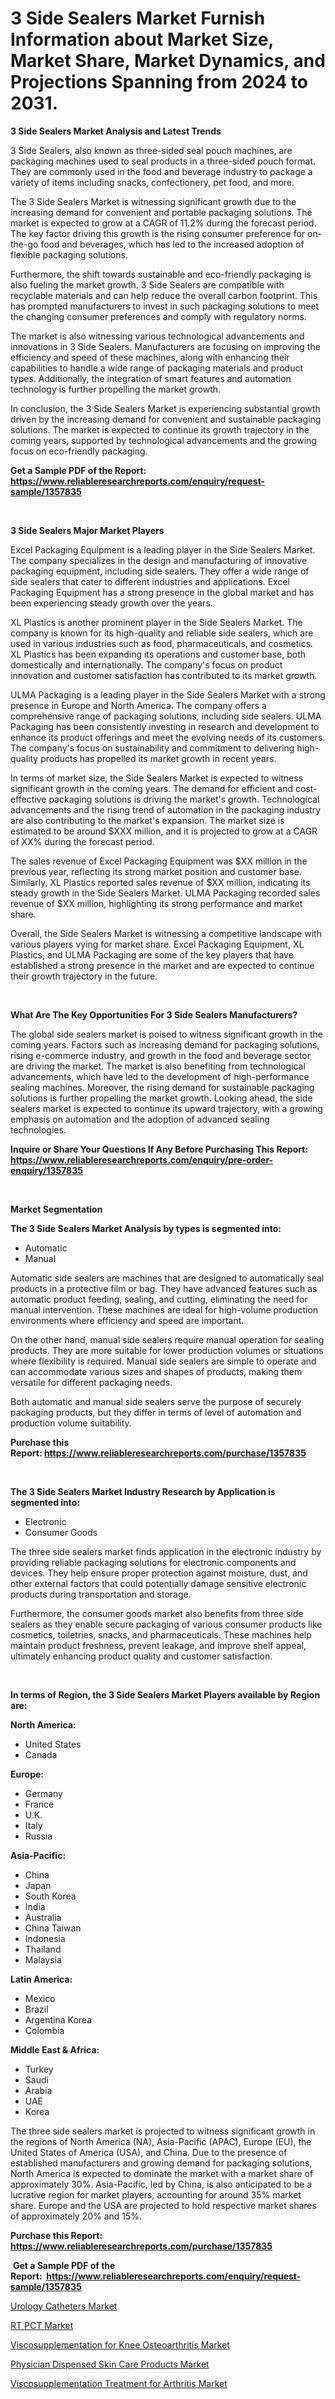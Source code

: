 <p><h1>3 Side Sealers Market Furnish Information about Market Size, Market Share, Market Dynamics, and Projections Spanning from 2024 to 2031.</h1></p><p><strong>3 Side Sealers Market Analysis and Latest Trends</strong></p>
<p><p>3 Side Sealers, also known as three-sided seal pouch machines, are packaging machines used to seal products in a three-sided pouch format. They are commonly used in the food and beverage industry to package a variety of items including snacks, confectionery, pet food, and more.</p><p>The 3 Side Sealers Market is witnessing significant growth due to the increasing demand for convenient and portable packaging solutions. The market is expected to grow at a CAGR of 11.2% during the forecast period. The key factor driving this growth is the rising consumer preference for on-the-go food and beverages, which has led to the increased adoption of flexible packaging solutions.</p><p>Furthermore, the shift towards sustainable and eco-friendly packaging is also fueling the market growth. 3 Side Sealers are compatible with recyclable materials and can help reduce the overall carbon footprint. This has prompted manufacturers to invest in such packaging solutions to meet the changing consumer preferences and comply with regulatory norms.</p><p>The market is also witnessing various technological advancements and innovations in 3 Side Sealers. Manufacturers are focusing on improving the efficiency and speed of these machines, along with enhancing their capabilities to handle a wide range of packaging materials and product types. Additionally, the integration of smart features and automation technology is further propelling the market growth.</p><p>In conclusion, the 3 Side Sealers Market is experiencing substantial growth driven by the increasing demand for convenient and sustainable packaging solutions. The market is expected to continue its growth trajectory in the coming years, supported by technological advancements and the growing focus on eco-friendly packaging.</p></p>
<p><strong>Get a Sample PDF of the Report:&nbsp; <a href="https://www.reliableresearchreports.com/enquiry/request-sample/1357835">https://www.reliableresearchreports.com/enquiry/request-sample/1357835</a></strong></p>
<p>&nbsp;</p>
<p><strong>3 Side Sealers Major Market Players</strong></p>
<p><p>Excel Packaging Equipment is a leading player in the Side Sealers Market. The company specializes in the design and manufacturing of innovative packaging equipment, including side sealers. They offer a wide range of side sealers that cater to different industries and applications. Excel Packaging Equipment has a strong presence in the global market and has been experiencing steady growth over the years.</p><p>XL Plastics is another prominent player in the Side Sealers Market. The company is known for its high-quality and reliable side sealers, which are used in various industries such as food, pharmaceuticals, and cosmetics. XL Plastics has been expanding its operations and customer base, both domestically and internationally. The company's focus on product innovation and customer satisfaction has contributed to its market growth.</p><p>ULMA Packaging is a leading player in the Side Sealers Market with a strong presence in Europe and North America. The company offers a comprehensive range of packaging solutions, including side sealers. ULMA Packaging has been consistently investing in research and development to enhance its product offerings and meet the evolving needs of its customers. The company's focus on sustainability and commitment to delivering high-quality products has propelled its market growth in recent years.</p><p>In terms of market size, the Side Sealers Market is expected to witness significant growth in the coming years. The demand for efficient and cost-effective packaging solutions is driving the market's growth. Technological advancements and the rising trend of automation in the packaging industry are also contributing to the market's expansion. The market size is estimated to be around $XXX million, and it is projected to grow at a CAGR of XX% during the forecast period.</p><p>The sales revenue of Excel Packaging Equipment was $XX million in the previous year, reflecting its strong market position and customer base. Similarly, XL Plastics reported sales revenue of $XX million, indicating its steady growth in the Side Sealers Market. ULMA Packaging recorded sales revenue of $XX million, highlighting its strong performance and market share.</p><p>Overall, the Side Sealers Market is witnessing a competitive landscape with various players vying for market share. Excel Packaging Equipment, XL Plastics, and ULMA Packaging are some of the key players that have established a strong presence in the market and are expected to continue their growth trajectory in the future.</p></p>
<p>&nbsp;</p>
<p><strong>What Are The Key Opportunities For 3 Side Sealers Manufacturers?</strong></p>
<p><p>The global side sealers market is poised to witness significant growth in the coming years. Factors such as increasing demand for packaging solutions, rising e-commerce industry, and growth in the food and beverage sector are driving the market. The market is also benefiting from technological advancements, which have led to the development of high-performance sealing machines. Moreover, the rising demand for sustainable packaging solutions is further propelling the market growth. Looking ahead, the side sealers market is expected to continue its upward trajectory, with a growing emphasis on automation and the adoption of advanced sealing technologies.</p></p>
<p><strong>Inquire or Share Your Questions If Any Before Purchasing This Report: <a href="https://www.reliableresearchreports.com/enquiry/pre-order-enquiry/1357835">https://www.reliableresearchreports.com/enquiry/pre-order-enquiry/1357835</a></strong></p>
<p>&nbsp;</p>
<p><strong>Market Segmentation</strong></p>
<p><strong>The 3 Side Sealers Market Analysis by types is segmented into:</strong></p>
<p><ul><li>Automatic</li><li>Manual</li></ul></p>
<p><p>Automatic side sealers are machines that are designed to automatically seal products in a protective film or bag. They have advanced features such as automatic product feeding, sealing, and cutting, eliminating the need for manual intervention. These machines are ideal for high-volume production environments where efficiency and speed are important.</p><p>On the other hand, manual side sealers require manual operation for sealing products. They are more suitable for lower production volumes or situations where flexibility is required. Manual side sealers are simple to operate and can accommodate various sizes and shapes of products, making them versatile for different packaging needs.</p><p>Both automatic and manual side sealers serve the purpose of securely packaging products, but they differ in terms of level of automation and production volume suitability.</p></p>
<p><strong>Purchase this Report:&nbsp;<a href="https://www.reliableresearchreports.com/purchase/1357835">https://www.reliableresearchreports.com/purchase/1357835</a></strong></p>
<p>&nbsp;</p>
<p><strong>The 3 Side Sealers Market Industry Research by Application is segmented into:</strong></p>
<p><ul><li>Electronic</li><li>Consumer Goods</li></ul></p>
<p><p>The three side sealers market finds application in the electronic industry by providing reliable packaging solutions for electronic components and devices. They help ensure proper protection against moisture, dust, and other external factors that could potentially damage sensitive electronic products during transportation and storage.</p><p>Furthermore, the consumer goods market also benefits from three side sealers as they enable secure packaging of various consumer products like cosmetics, toiletries, snacks, and pharmaceuticals. These machines help maintain product freshness, prevent leakage, and improve shelf appeal, ultimately enhancing product quality and customer satisfaction.</p></p>
<p>&nbsp;</p>
<p><strong>In terms of Region, the 3 Side Sealers Market Players available by Region are:</strong></p>
<p>
    <p> <strong> North America: </strong>
        <ul>
            <li>United States</li>
            <li>Canada</li>
        </ul>
        </p> 
    <p> <strong> Europe: </strong>
        <ul>
            <li>Germany</li>
            <li>France</li>
            <li>U.K.</li>
            <li>Italy</li>
            <li>Russia</li>
        </ul>
        </p> 
    <p> <strong> Asia-Pacific: </strong>
        <ul>
            <li>China</li>
            <li>Japan</li>
            <li>South Korea</li>
            <li>India</li>
            <li>Australia</li>
            <li>China Taiwan</li>
            <li>Indonesia</li>
            <li>Thailand</li>
            <li>Malaysia</li>
        </ul>
        </p> 
    <p> <strong> Latin America: </strong>
        <ul>
            <li>Mexico</li>
            <li>Brazil</li>
            <li>Argentina Korea</li>
            <li>Colombia</li>
        </ul>
        </p> 
    <p> <strong> Middle East & Africa: </strong>
        <ul>
            <li>Turkey</li>
            <li>Saudi</li>
            <li>Arabia</li>
            <li>UAE</li>
            <li>Korea</li>
        </ul>
    </p>
    </p>
<p><p>The three side sealers market is projected to witness significant growth in the regions of North America (NA), Asia-Pacific (APAC), Europe (EU), the United States of America (USA), and China. Due to the presence of established manufacturers and growing demand for packaging solutions, North America is expected to dominate the market with a market share of approximately 30%. Asia-Pacific, led by China, is also anticipated to be a lucrative region for market players, accounting for around 35% market share. Europe and the USA are projected to hold respective market shares of approximately 20% and 15%.</p></p>
<p><strong>Purchase this Report: <a href="https://www.reliableresearchreports.com/purchase/1357835">https://www.reliableresearchreports.com/purchase/1357835</a></strong></p>
<p>&nbsp;<strong>Get a Sample PDF of the Report:&nbsp;&nbsp;<a href="https://www.reliableresearchreports.com/enquiry/request-sample/1357835">https://www.reliableresearchreports.com/enquiry/request-sample/1357835</a></strong></p>
<p><strong></strong></p>
<p><p><a href="https://medium.com/@jessicaholland33/urology-catheters-market-size-market-outlook-and-market-forecast-2023-to-2030-0e06c25f676a">Urology Catheters Market</a></p><p><a href="https://medium.com/@jessicaholland33/rt-pct-market-size-cagr-trends-2024-2030-ec0c315c2bf7">RT PCT Market</a></p><p><a href="https://medium.com/@jessicaholland33/viscosupplementation-for-knee-osteoarthritis-market-competitive-analysis-market-trends-and-9a5da577709b">Viscosupplementation for Knee Osteoarthritis Market</a></p><p><a href="https://medium.com/p/5800493a98e8/edit">Physician Dispensed Skin Care Products Market</a></p><p><a href="https://medium.com/@jessicaholland33/viscosupplementation-treatment-for-arthritis-market-analysis-its-cagr-market-segmentation-and-7f608c611ada">Viscosupplementation Treatment for Arthritis Market</a></p></p>
